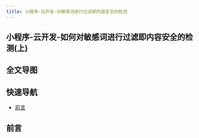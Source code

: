```yaml
---
title: 小程序-云开发-对敏感词进行过滤即内容安全的检测
---
```


## 小程序-云开发-如何对敏感词进行过滤即内容安全的检测(上)

## 全文导图

## 快速导航

- [前言](#前言)

## 前言
